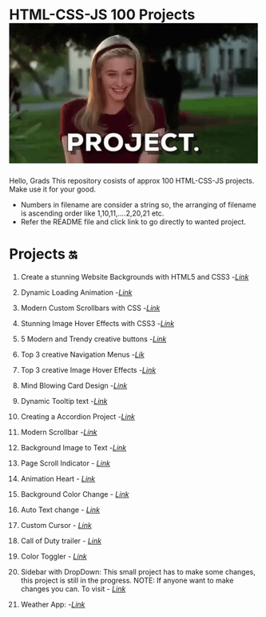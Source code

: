 # HTML-CSS-JS 100 Projects ![alt text](image.png)

Hello, Grads
This repository cosists of approx 100 HTML-CSS-JS projects. Make use it for your good.

- Numbers in filename are consider a string so, the arranging of filename is ascending order like 1,10,11,....2,20,21 etc.
- Refer the README file and click link to go directly to wanted project.

# Projects 🔛

1. Create a stunning Website Backgrounds with HTML5 and CSS3 -_[Link](https://github.com/sid-120/HTML-CSS-JS-100Projects/tree/main/1-bg-video)_

2. Dynamic Loading Animation -_[Link](https://github.com/sid-120/HTML-CSS-JS-100Projects/tree/main/2-creative-loading-animation)_

3. Modern Custom Scrollbars with CSS -_[Link](https://github.com/sid-120/HTML-CSS-JS-100Projects/tree/main/3-Modern-custom-scrollbar)_

4. Stunning Image Hover Effects with CSS3 -_[Link](https://github.com/sid-120/HTML-CSS-JS-100Projects/tree/main/4-Stunning-Image-Hover-Effect)_

5. 5 Modern and Trendy creative buttons -_[Link](https://github.com/sid-120/HTML-CSS-JS-100Projects/tree/main/5-Top-5-creative-button)_

6. Top 3 creative Navigation Menus -_[Lik](https://github.com/sid-120/HTML-CSS-JS-100Projects/tree/main/6-Navigation-Menu)_

7. Top 3 creative Image Hover Effects -_[Link](https://github.com/sid-120/HTML-CSS-JS-100Projects/tree/main/7-Creative-Image-Hover-Effect)_

8. Mind Blowing Card Design -_[Link](https://github.com/sid-120/HTML-CSS-JS-100Projects/tree/main/8.%20Card%20Design)_

9. Dynamic Tooltip text -_[Link](https://github.com/sid-120/HTML-CSS-JS-100Projects/tree/main/9.%20Dynamic%20tooltip)_

10. Creating a Accordion Project -_[Link](https://github.com/sid-120/HTML-CSS-JS-100Projects/tree/main/10.%20Accordion)_

11. Modern Scrollbar -_[Link](https://github.com/sid-120/HTML-CSS-JS-100Projects/tree/main/11.%20Modern%20Scrollbar)_

12. Background Image to Text -_[Link](https://github.com/sid-120/HTML-CSS-JS-100Projects/tree/main/12.%20Image%20To%20Text)_

13. Page Scroll Indicator - _[Link](https://github.com/sid-120/HTML-CSS-JS-100Projects/tree/main/13.%20Page%20Scroll%20Indicator)_

14. Animation Heart - _[Link](https://github.com/sid-120/HTML-CSS-JS-100Projects/tree/main/14.%20Animated%20Heart)_

15. Background Color Change - _[Link](https://github.com/sid-120/HTML-CSS-JS-100Projects/tree/main/15.%20Background%20Color%20Change)_

16. Auto Text change - _[Link](https://github.com/sid-120/HTML-CSS-JS-100Projects/tree/main/16.%20Auto%20Text)_

17. Custom Cursor - _[Link](https://github.com/sid-120/HTML-CSS-JS-100Projects/tree/main/17.%20Custom%20Cursor)_

18. Call of Duty trailer - _[Link](https://github.com/sid-120/HTML-CSS-JS-100Projects/tree/main/18.%20Trailer%20Popup)_

19. Color Toggler - _[Link](https://github.com/sid-120/HTML-CSS-JS-100Projects/tree/main/19.%20Color%20Toggler)_

20. Sidebar with DropDown: This small project has to make some changes, this project is still in the progress. NOTE: If anyone want to make changes you can. To visit - _[Link](https://github.com/sid-120/HTML-CSS-JS-100Projects/tree/main/20.%20Sidebar%20with%20Dropdown%20Menu)_

21. Weather App: -_[Link](https://github.com/sid-120/HTML-CSS-JS-100Projects/tree/main/21.%20Weather%20App)_
